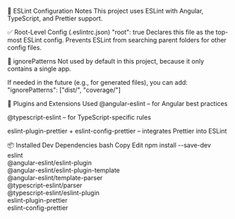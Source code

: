🧼 ESLint Configuration Notes
This project uses ESLint with Angular, TypeScript, and Prettier support.

✅ Root-Level Config (.eslintrc.json)
"root": true
Declares this file as the top-most ESLint config.
Prevents ESLint from searching parent folders for other config files.

🚫 ignorePatterns
Not used by default in this project, because it only contains a single app.

If needed in the future (e.g., for generated files), you can add:
"ignorePatterns": ["dist/", "coverage/"]

🧩 Plugins and Extensions Used
@angular-eslint – for Angular best practices

@typescript-eslint – for TypeScript-specific rules

eslint-plugin-prettier + eslint-config-prettier – integrates Prettier into ESLint

📦 Installed Dev Dependencies
bash
Copy
Edit
npm install --save-dev \
 eslint \
 @angular-eslint/eslint-plugin \
 @angular-eslint/eslint-plugin-template \
 @angular-eslint/template-parser \
 @typescript-eslint/parser \
 @typescript-eslint/eslint-plugin \
 eslint-plugin-prettier \
 eslint-config-prettier
